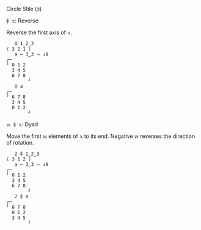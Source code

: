 Circle Stile (`⌽`)

`⌽ 𝕩`: Reverse  

Reverse the first axis of `𝕩`.
```
   ⌽ 1‿2‿3
⟨ 3 2 1 ⟩
   a ← 3‿3 ⥊ ↕9
┌─       
╵ 0 1 2  
  3 4 5  
  6 7 8  
        ┘
   ⌽ a
┌─       
╵ 6 7 8  
  3 4 5  
  0 1 2  
        ┘
```

`𝕨 ⌽ 𝕩`: Dyad

Move the first `𝕨` elements of `𝕩` to its end. Negative `𝕨` reverses the direction of rotation.
```
   2 ⌽ 1‿2‿3
⟨ 3 1 2 ⟩
   a ← 3‿3 ⥊ ↕9
┌─       
╵ 0 1 2  
  3 4 5  
  6 7 8  
        ┘
   2 ⌽ a
┌─       
╵ 6 7 8  
  0 1 2  
  3 4 5  
        ┘
```